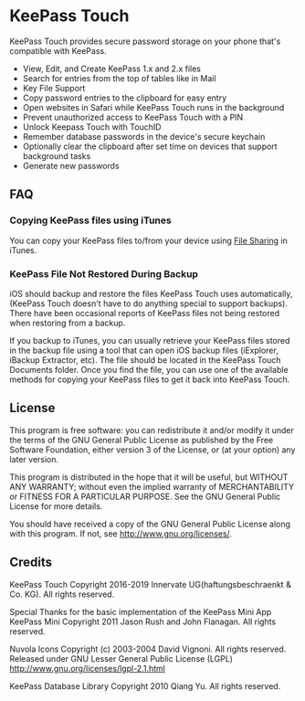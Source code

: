KeePass Touch
===========

KeePass Touch provides secure password storage on your phone that's compatible with KeePass.

- View, Edit, and Create KeePass 1.x and 2.x files
- Search for entries from the top of tables like in Mail
- Key File Support
- Copy password entries to the clipboard for easy entry
- Open websites in Safari while KeePass Touch runs in the background
- Prevent unauthorized access to KeePass Touch with a PIN
- Unlock Keepass Touch with TouchID
- Remember database passwords in the device's secure keychain
- Optionally clear the clipboard after set time on devices that support background tasks
- Generate new passwords

FAQ
---

### Copying KeePass files using iTunes ###

You can copy your KeePass files to/from your device using [File Sharing](http://support.apple.com/kb/ht4094) in iTunes.

### KeePass File Not Restored During Backup ###

iOS should backup and restore the files KeePass Touch uses automatically, (KeePass Touch doesn't have to do anything special to support backups).  There have been occasional reports of KeePass files not being restored when restoring from a backup.

If you backup to iTunes, you can usually retrieve your KeePass files stored in the backup file using a tool that can open iOS backup files (iExplorer, iBackup Extractor, etc).  The file should be located in the KeePass Touch Documents folder.  Once you find the file, you can use one of the available methods for copying your KeePass files to get it back into KeePass Touch.

License
-------

This program is free software: you can redistribute it and/or modify
it under the terms of the GNU General Public License as published by
the Free Software Foundation, either version 3 of the License, or
(at your option) any later version.

This program is distributed in the hope that it will be useful,
but WITHOUT ANY WARRANTY; without even the implied warranty of
MERCHANTABILITY or FITNESS FOR A PARTICULAR PURPOSE.  See the
GNU General Public License for more details.

You should have received a copy of the GNU General Public License
along with this program.  If not, see <http://www.gnu.org/licenses/>.

Credits
-------
KeePass Touch
Copyright 2016-2019 Innervate UG(haftungsbeschraenkt & Co. KG). All rights reserved.

Special Thanks for the basic implementation of the KeePass Mini App
KeePass Mini Copyright 2011 Jason Rush and John Flanagan. All rights reserved.

Nuvola Icons
Copyright (c)  2003-2004  David Vignoni. All rights reserved.
Released under GNU Lesser General Public License (LGPL)
http://www.gnu.org/licenses/lgpl-2.1.html

KeePass Database Library
Copyright 2010 Qiang Yu. All rights reserved.
